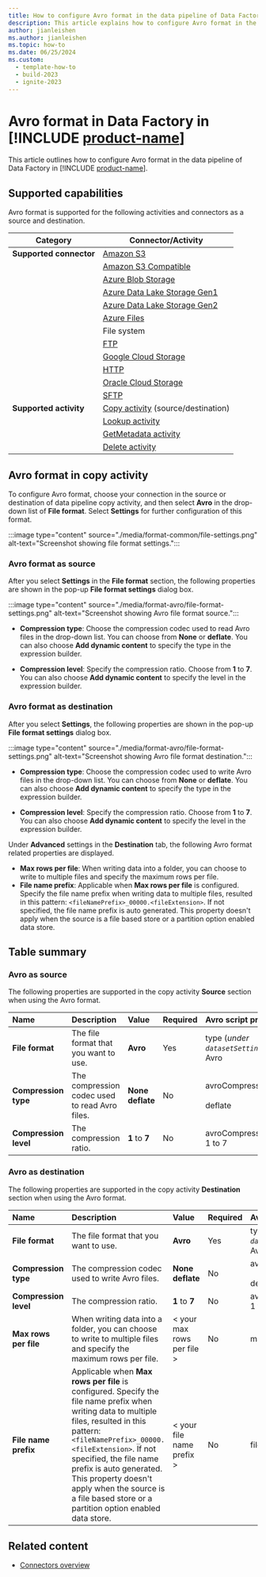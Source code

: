 ```yaml
---
title: How to configure Avro format in the data pipeline of Data Factory in Microsoft Fabric
description: This article explains how to configure Avro format in the data pipeline of Data Factory in Microsoft Fabric.
author: jianleishen
ms.author: jianleishen
ms.topic: how-to
ms.date: 06/25/2024
ms.custom:
  - template-how-to
  - build-2023
  - ignite-2023
---
```


# Avro format in Data Factory in [!INCLUDE [product-name](../includes/product-name.md)]

This article outlines how to configure Avro format in the data pipeline of Data Factory in [!INCLUDE [product-name](../includes/product-name.md)].

## Supported capabilities

Avro format is supported for the following activities and connectors as a source and destination.

| Category | Connector/Activity |
|---|---|
| **Supported connector** | [Amazon S3](connector-amazon-s3-copy-activity.md) |
|  | [Amazon S3 Compatible](connector-amazon-s3-compatible-copy-activity.md) |
|  | [Azure Blob Storage](connector-azure-blob-storage-copy-activity.md) |
|  | [Azure Data Lake Storage Gen1](connector-azure-data-lake-storage-gen1-copy-activity.md) |
|  | [Azure Data Lake Storage Gen2](connector-azure-data-lake-storage-gen2-copy-activity.md)|
|  | [Azure Files](connector-azure-files-copy-activity.md)|
|  | File system |
|  | [FTP](connector-ftp-copy-activity.md) |
|  | [Google Cloud Storage](connector-google-cloud-storage-copy-activity.md) |
|  | [HTTP](connector-http-copy-activity.md)|
|  | [Oracle Cloud Storage](connector-oracle-cloud-storage-copy-activity.md)|
|  | [SFTP](connector-sftp-copy-activity.md) |
| **Supported activity** | [Copy activity](copy-data-activity.md) (source/destination) |
|  | [Lookup activity](lookup-activity.md) |
|  | [GetMetadata activity](get-metadata-activity.md) |
|  | [Delete activity](delete-data-activity.md) |


## Avro format in copy activity

To configure Avro format, choose your connection in the source or destination of data pipeline copy activity, and then select **Avro** in the drop-down list of **File format**. Select **Settings** for further configuration of this format.

:::image type="content" source="./media/format-common/file-settings.png" alt-text="Screenshot showing file format settings.":::

### Avro format as source

After you select **Settings** in the **File format** section, the following properties are shown in the pop-up **File format settings** dialog box.

:::image type="content" source="./media/format-avro/file-format-settings.png" alt-text="Screenshot showing Avro file format source.":::

- **Compression type**: Choose the compression codec used to read Avro files in the drop-down list. You can choose from **None** or **deflate**. You can also choose **Add dynamic content** to specify the type in the expression builder.

- **Compression level**: Specify the compression ratio. Choose from **1** to **7**. You can also choose **Add dynamic content** to specify the level in the expression builder.

### Avro format as destination

After you select **Settings**, the following properties are shown in the pop-up **File format settings** dialog box.

:::image type="content" source="./media/format-avro/file-format-settings.png" alt-text="Screenshot showing Avro file format destination.":::

- **Compression type**: Choose the compression codec used to write Avro files in the drop-down list. You can choose from **None** or **deflate**. You can also choose **Add dynamic content** to specify the type in the expression builder.

- **Compression level**: Specify the compression ratio. Choose from **1** to **7**. You can also choose **Add dynamic content** to specify the level in the expression builder.

Under **Advanced** settings in the **Destination** tab, the following Avro format related properties are displayed.

- **Max rows per file**: When writing data into a folder, you can choose to write to multiple files and specify the maximum rows per file. 
- **File name prefix**: Applicable when **Max rows per file** is configured. Specify the file name prefix when writing data to multiple files, resulted in this pattern: `<fileNamePrefix>_00000.<fileExtension>`. If not specified, the file name prefix is auto generated. This property doesn't apply when the source is a file based store or a partition option enabled data store.

## Table summary

### Avro as source

The following properties are supported in the copy activity **Source** section when using the Avro format.

|Name |Description |Value|Required |Avro script property |
|:---|:---|:---|:---|:---|
| **File format**|The file format that you want to use.| **Avro**|Yes|type (*under `datasetSettings`*):<br>Avro|
|**Compression type**|The compression codec used to read Avro files.|**None**<br>**deflate**|No|avroCompressionCodec:  <br><br>deflate|
|**Compression level** |The compression ratio.| **1** to **7**|No |avroCompressionLevel:<br>1 to 7 |

### Avro as destination

The following properties are supported in the copy activity **Destination** section when using the Avro format.

|Name |Description |Value|Required |Avro script property |
|:---|:---|:---|:---|:---|
| **File format**|The file format that you want to use.| **Avro**|Yes|type (*under `datasetSettings`*):<br>Avro|
|**Compression type**|The compression codec used to write Avro files.|**None**<br>**deflate**|No|avroCompressionCodec:  <br><br>deflate|
|**Compression level** |The compression ratio. | **1** to **7**|No |avroCompressionLevel:<br>1 to 7 |
|**Max rows per file**| When writing data into a folder, you can choose to write to multiple files and specify the maximum rows per file.| < your max rows per file > | No| maxRowsPerFile |
|**File name prefix**| Applicable when **Max rows per file** is configured. Specify the file name prefix when writing data to multiple files, resulted in this pattern: `<fileNamePrefix>_00000.<fileExtension>`. If not specified, the file name prefix is auto generated. This property doesn't apply when the source is a file based store or a partition option enabled data store.|< your file name prefix > |No| fileNamePrefix|


## Related content

- [Connectors overview](connector-overview.md)
